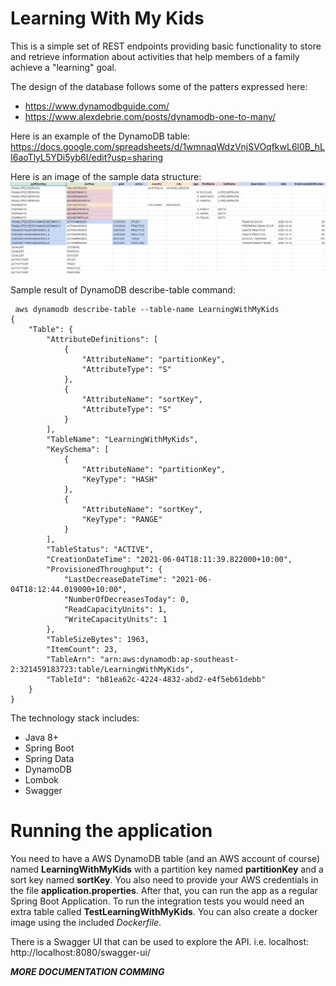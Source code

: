 # Learning With My Kids

This is a simple set of REST endpoints providing basic functionality to store and retrieve information about activities that help members of a family achieve a "learning" goal.

The design of the database follows some of the patters expressed here: 
- https://www.dynamodbguide.com/
- https://www.alexdebrie.com/posts/dynamodb-one-to-many/

Here is an example of the DynamoDB table: https://docs.google.com/spreadsheets/d/1wmnaqWdzVnjSVOqfkwL6l0B_hLI6aoTlyL5YDi5yb6I/edit?usp=sharing

Here is an image of the sample data structure:
![](DataExample.jpg)

Sample result of DynamoDB describe-table command:

```
 aws dynamodb describe-table --table-name LearningWithMyKids
{
    "Table": {
        "AttributeDefinitions": [
            {
                "AttributeName": "partitionKey",
                "AttributeType": "S"
            },
            {
                "AttributeName": "sortKey",
                "AttributeType": "S"
            }
        ],
        "TableName": "LearningWithMyKids",
        "KeySchema": [
            {
                "AttributeName": "partitionKey",
                "KeyType": "HASH"
            },
            {
                "AttributeName": "sortKey",
                "KeyType": "RANGE"
            }
        ],
        "TableStatus": "ACTIVE",
        "CreationDateTime": "2021-06-04T18:11:39.822000+10:00",
        "ProvisionedThroughput": {
            "LastDecreaseDateTime": "2021-06-04T18:12:44.019000+10:00",
            "NumberOfDecreasesToday": 0,
            "ReadCapacityUnits": 1,
            "WriteCapacityUnits": 1
        },
        "TableSizeBytes": 1963,
        "ItemCount": 23,
        "TableArn": "arn:aws:dynamodb:ap-southeast-2:321459183723:table/LearningWithMyKids",
        "TableId": "b81ea62c-4224-4832-abd2-e4f5eb61debb"
    }
}
```

The technology stack includes:

- Java 8+
- Spring Boot
- Spring Data
- DynamoDB
- Lombok
- Swagger

# Running the application

You need to have a AWS DynamoDB table (and an AWS account of course) named **LearningWithMyKids** with a partition key named **partitionKey** and a sort key named **sortKey**. 
You also need to provide your AWS credentials in the file **application.properties**. After that, you can run the app as a regular Spring Boot Application. 
To run the integration tests you would need an extra table called **TestLearningWithMyKids**. 
You can also create a docker image using the included *Dockerfile*.

There is a Swagger UI that can be used to explore the API. i.e. localhost: http://localhost:8080/swagger-ui/


**_MORE DOCUMENTATION COMMING_**
